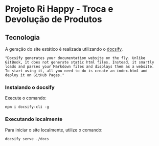 # Projeto Ri Happy - Troca e Devolução de Produtos

## Tecnologia

A geração do site estático é realizada utilizando o [docsify](https://docsify.js.org/).

```shell
"Docsify generates your documentation website on the fly. Unlike GitBook, it does not generate static html files. Instead, it smartly loads and parses your Markdown files and displays them as a website. To start using it, all you need to do is create an index.html and deploy it on GitHub Pages."
```

### Instalando o docsify

Execute o comando:

```shell
npm i docsify-cli -g
```

### Executando localmente

Para iniciar o site localmente, utilize o comando:

```shell
docsify serve ./docs
```
